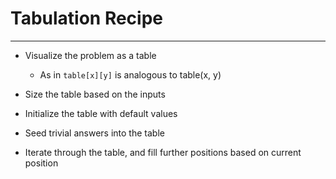 

# Tabulation Recipe

------

- Visualize the problem as a table

  - As in `table[x][y]` is analogous to table(x, y)

- Size the table based on the inputs

- Initialize the table with default values

- Seed trivial answers into the table

- Iterate through the table, and fill further positions based on current position

  